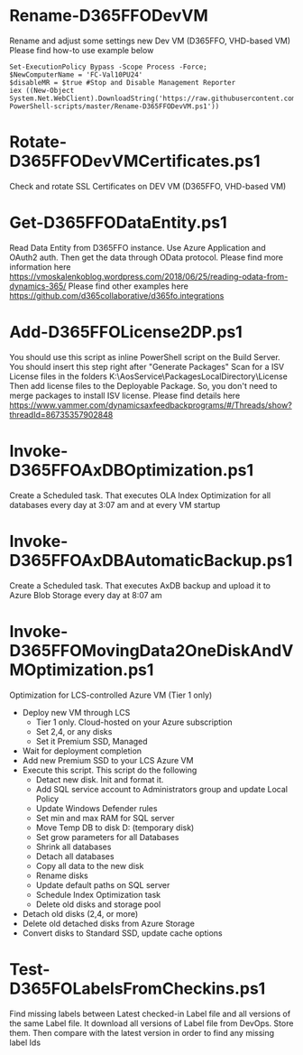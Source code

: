 # Rename-D365FFODevVM
Rename and adjust some settings new Dev VM (D365FFO, VHD-based VM)
Please find how-to use example below
```
Set-ExecutionPolicy Bypass -Scope Process -Force; 
$NewComputerName = 'FC-Val10PU24'
$disableMR = $true #Stop and Disable Management Reporter
iex ((New-Object System.Net.WebClient).DownloadString('https://raw.githubusercontent.com/valerymoskalenko/D365FFO-PowerShell-scripts/master/Rename-D365FFODevVM.ps1'))
```
# Rotate-D365FFODevVMCertificates.ps1
Check and rotate SSL Certificates on DEV VM (D365FFO, VHD-based VM)

# Get-D365FFODataEntity.ps1
Read Data Entity from D365FFO instance.
Use Azure Application and OAuth2 auth. Then get the data through OData protocol.
Please find more information here https://vmoskalenkoblog.wordpress.com/2018/06/25/reading-odata-from-dynamics-365/ 
Please find other examples here https://github.com/d365collaborative/d365fo.integrations 

# Add-D365FFOLicense2DP.ps1
You should use this script as inline PowerShell script on the Build Server. You should insert this step right after "Generate Packages"
Scan for a ISV License files in the folders K:\AosService\PackagesLocalDirectory\License
Then add license files to the Deployable Package.
So, you don't need to merge packages to install ISV license.
Please find details here https://www.yammer.com/dynamicsaxfeedbackprograms/#/Threads/show?threadId=86735357902848

# Invoke-D365FFOAxDBOptimization.ps1
Create a Scheduled task.
That executes OLA Index Optimization for all databases every day at 3:07 am and at every VM startup

# Invoke-D365FFOAxDBAutomaticBackup.ps1
Create a Scheduled task.
That executes AxDB backup and upload it to Azure Blob Storage every day at 8:07 am

# Invoke-D365FFOMovingData2OneDiskAndVMOptimization.ps1
Optimization for LCS-controlled Azure VM (Tier 1 only)
- Deploy new VM through LCS
   - Tier 1 only. Cloud-hosted on your Azure subscription
   - Set 2,4, or any disks
   - Set it Premium SSD, Managed
- Wait for deployment completion
- Add new Premium SSD to your LCS Azure VM
- Execute this script. This script do the following
   - Detact new disk. Init and format it.
   - Add SQL service account to Administrators group and update Local Policy
   - Update Windows Defender rules
   - Set min and max RAM for SQL server
   - Move Temp DB to disk D: (temporary disk)
   - Set grow parameters for all Databases
   - Shrink all databases
   - Detach all databases
   - Copy all data to the new disk
   - Rename disks
   - Update default paths on SQL server
   - Schedule Index Optimization task
   - Delete old disks and storage pool
- Detach old disks (2,4, or more)
- Delete old detached disks from Azure Storage
- Convert disks to Standard SSD, update cache options

# Test-D365FOLabelsFromCheckins.ps1
Find missing labels between Latest checked-in Label file and all versions of the same Label file.
It download all versions of Label file from DevOps. Store them. Then compare with the latest version in order to find any missing label Ids
